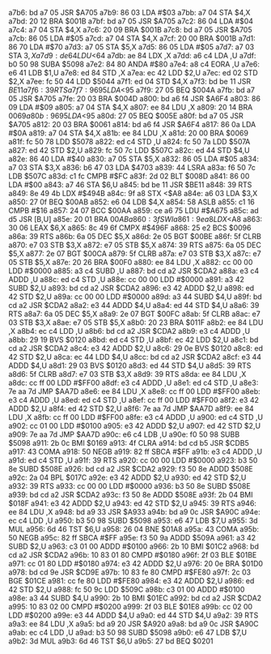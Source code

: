 a7b6: bd a7 05     JSR    $A705
a7b9: 86 03        LDA    #$03
a7bb: a7 04        STA    $4,X
a7bd: 20 12        BRA    $001B
a7bf: bd a7 05     JSR    $A705
a7c2: 86 04        LDA    #$04
a7c4: a7 04        STA    $4,X
a7c6: 20 09        BRA    $001B
a7c8: bd a7 05     JSR    $A705
a7cb: 86 05        LDA    #$05
a7cd: a7 04        STA    $4,X
a7cf: 20 00        BRA    $001B
a7d1: 86 70        LDA    #$70
a7d3: a7 05        STA    $5,X
a7d5: 86 05        LDA    #$05
a7d7: a7 03        STA    $3,X
a7d9: de 64        LDU    <$64
a7db: ae 84        LDX    ,X
a7dd: a6 c4        LDA    ,U
a7df: b0 50 98     SUBA   $5098
a7e2: 84 80        ANDA   #$80
a7e4: a8 c4        EORA   ,U
a7e6: e6 41        LDB    $1,U
a7e8: ed 84        STD    ,X
a7ea: ec 42        LDD    $2,U
a7ec: ed 02        STD    $2,X
a7ee: fc 50 44     LDD    $5044
a7f1: ed 04        STD    $4,X
a7f3: bd be 11     JSR    $BE11
a7f6: 39           RTS
a7f7: 96 95        LDA    <$95
a7f9: 27 05        BEQ    $004A
a7fb: bd a7 05     JSR    $A705
a7fe: 20 03        BRA    $004D
a800: bd a6 f4     JSR    $A6F4
a803: 86 09        LDA    #$09
a805: a7 04        STA    $4,X
a807: ee 84        LDU    ,X
a809: 20 14        BRA    $0069
a80b: 96 95        LDA    <$95
a80d: 27 05        BEQ    $005E
a80f: bd a7 05     JSR    $A705
a812: 20 03        BRA    $0061
a814: bd a6 f4     JSR    $A6F4
a817: 86 0a        LDA    #$0A
a819: a7 04        STA    $4,X
a81b: ee 84        LDU    ,X
a81d: 20 00        BRA    $0069
a81f: fc 50 78     LDD    $5078
a822: ed c4        STD    ,U
a824: fc 50 7a     LDD    $507A
a827: ed 42        STD    $2,U
a829: fc 50 7c     LDD    $507C
a82c: ed 44        STD    $4,U
a82e: 86 40        LDA    #$40
a830: a7 05        STA    $5,X
a832: 86 05        LDA    #$05
a834: a7 03        STA    $3,X
a836: b6 47 03     LDA    $4703
a839: 44           LSRA
a83a: f6 50 7c     LDB    $507C
a83d: c1 fc        CMPB   #$FC
a83f: 2d 02        BLT    $008D
a841: 86 00        LDA    #$00
a843: a7 46        STA    $6,U
a845: bd be 11     JSR    $BE11
a848: 39           RTS
a849: 8e 49 4b     LDX    #$494B
a84c: 9f a8        STX    <$A8
a84e: a6 03        LDA    $3,X
a850: 27 0f        BEQ    $00AB
a852: e6 04        LDB    $4,X
a854: 58           ASLB
a855: c1 16        CMPB   #$16
a857: 24 07        BCC    $00AA
a859: ce a6 75     LDU    #$A675
a85c: ad d5        JSR    [B,U]
a85e: 20 01        BRA    $00AB
a860: 3f           SWI
a861: 9e a8        LDX    <$A8
a863: 30 06        LEAX   $6,X
a865: 8c 49 6f     CMPX   #$496F
a868: 25 e2        BCS    $0096
a86a: 39           RTS
a86b: 6a 05        DEC    $5,X
a86d: 2e 05        BGT    $00BE
a86f: 5f           CLRB
a870: e7 03        STB    $3,X
a872: e7 05        STB    $5,X
a874: 39           RTS
a875: 6a 05        DEC    $5,X
a877: 2e 07        BGT    $00CA
a879: 5f           CLRB
a87a: e7 03        STB    $3,X
a87c: e7 05        STB    $5,X
a87e: 20 26        BRA    $00F0
a880: ee 84        LDU    ,X
a882: cc 00 00     LDD    #$0000
a885: a3 c4        SUBD   ,U
a887: bd cd a2     JSR    $CDA2
a88a: e3 c4        ADDD   ,U
a88c: ed c4        STD    ,U
a88e: cc 00 00     LDD    #$0000
a891: a3 42        SUBD   $2,U
a893: bd cd a2     JSR    $CDA2
a896: e3 42        ADDD   $2,U
a898: ed 42        STD    $2,U
a89a: cc 00 00     LDD    #$0000
a89d: a3 44        SUBD   $4,U
a89f: bd cd a2     JSR    $CDA2
a8a2: e3 44        ADDD   $4,U
a8a4: ed 44        STD    $4,U
a8a6: 39           RTS
a8a7: 6a 05        DEC    $5,X
a8a9: 2e 07        BGT    $00FC
a8ab: 5f           CLRB
a8ac: e7 03        STB    $3,X
a8ae: e7 05        STB    $5,X
a8b0: 20 23        BRA    $011F
a8b2: ee 84        LDU    ,X
a8b4: ec c4        LDD    ,U
a8b6: bd cd a2     JSR    $CDA2
a8b9: e3 c4        ADDD   ,U
a8bb: 29 19        BVS    $0120
a8bd: ed c4        STD    ,U
a8bf: ec 42        LDD    $2,U
a8c1: bd cd a2     JSR    $CDA2
a8c4: e3 42        ADDD   $2,U
a8c6: 29 0e        BVS    $0120
a8c8: ed 42        STD    $2,U
a8ca: ec 44        LDD    $4,U
a8cc: bd cd a2     JSR    $CDA2
a8cf: e3 44        ADDD   $4,U
a8d1: 29 03        BVS    $0120
a8d3: ed 44        STD    $4,U
a8d5: 39           RTS
a8d6: 5f           CLRB
a8d7: e7 03        STB    $3,X
a8d9: 39           RTS
a8da: ee 84        LDU    ,X
a8dc: cc ff 00     LDD    #$FF00
a8df: e3 c4        ADDD   ,U
a8e1: ed c4        STD    ,U
a8e3: 7e aa 7d     JMP    $AA7D
a8e6: ee 84        LDU    ,X
a8e8: cc ff 00     LDD    #$FF00
a8eb: e3 c4        ADDD   ,U
a8ed: ed c4        STD    ,U
a8ef: cc ff 00     LDD    #$FF00
a8f2: e3 42        ADDD   $2,U
a8f4: ed 42        STD    $2,U
a8f6: 7e aa 7d     JMP    $AA7D
a8f9: ee 84        LDU    ,X
a8fb: cc ff 00     LDD    #$FF00
a8fe: e3 c4        ADDD   ,U
a900: ed c4        STD    ,U
a902: cc 01 00     LDD    #$0100
a905: e3 42        ADDD   $2,U
a907: ed 42        STD    $2,U
a909: 7e aa 7d     JMP    $AA7D
a90c: e6 c4        LDB    ,U
a90e: f0 50 98     SUBB   $5098
a911: 2b 0c        BMI    $0169
a913: 4f           CLRA
a914: bd cd b5     JSR    $CDB5
a917: 43           COMA
a918: 50           NEGB
a919: 82 ff        SBCA   #$FF
a91b: e3 c4        ADDD   ,U
a91d: ed c4        STD    ,U
a91f: 39           RTS
a920: cc 00 00     LDD    #$0000
a923: b3 50 8e     SUBD   $508E
a926: bd cd a2     JSR    $CDA2
a929: f3 50 8e     ADDD   $508E
a92c: 2a 04        BPL    $017C
a92e: e3 42        ADDD   $2,U
a930: ed 42        STD    $2,U
a932: 39           RTS
a933: cc 00 00     LDD    #$0000
a936: b3 50 8e     SUBD   $508E
a939: bd cd a2     JSR    $CDA2
a93c: f3 50 8e     ADDD   $508E
a93f: 2b 04        BMI    $018F
a941: e3 42        ADDD   $2,U
a943: ed 42        STD    $2,U
a945: 39           RTS
a946: ee 84        LDU    ,X
a948: bd a9 33     JSR    $A933
a94b: bd a9 0c     JSR    $A90C
a94e: ec c4        LDD    ,U
a950: b3 50 98     SUBD   $5098
a953: e6 47        LDB    $7,U
a955: 3d           MUL
a956: 6d 46        TST    $6,U
a958: 26 04        BNE    $01A8
a95a: 43           COMA
a95b: 50           NEGB
a95c: 82 ff        SBCA   #$FF
a95e: f3 50 9a     ADDD   $509A
a961: a3 42        SUBD   $2,U
a963: c3 01 00     ADDD   #$0100
a966: 2b 10        BMI    $01C2
a968: bd cd a2     JSR    $CDA2
a96b: 10 83 01 80  CMPD   #$0180
a96f: 2f 03        BLE    $01BE
a971: cc 01 80     LDD    #$0180
a974: e3 42        ADDD   $2,U
a976: 20 0e        BRA    $01D0
a978: bd cd 9e     JSR    $CD9E
a97b: 10 83 fe 80  CMPD   #$FE80
a97f: 2c 03        BGE    $01CE
a981: cc fe 80     LDD    #$FE80
a984: e3 42        ADDD   $2,U
a986: ed 42        STD    $2,U
a988: fc 50 9c     LDD    $509C
a98b: c3 01 00     ADDD   #$0100
a98e: a3 44        SUBD   $4,U
a990: 2b 10        BMI    $01EC
a992: bd cd a2     JSR    $CDA2
a995: 10 83 02 00  CMPD   #$0200
a999: 2f 03        BLE    $01E8
a99b: cc 02 00     LDD    #$0200
a99e: e3 44        ADDD   $4,U
a9a0: ed 44        STD    $4,U
a9a2: 39           RTS
a9a3: ee 84        LDU    ,X
a9a5: bd a9 20     JSR    $A920
a9a8: bd a9 0c     JSR    $A90C
a9ab: ec c4        LDD    ,U
a9ad: b3 50 98     SUBD   $5098
a9b0: e6 47        LDB    $7,U
a9b2: 3d           MUL
a9b3: 6d 46        TST    $6,U
a9b5: 27 bd        BEQ    $0201
